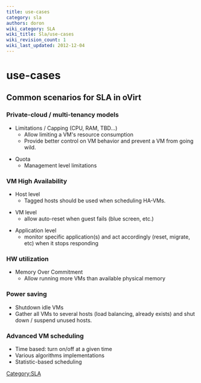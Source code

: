 ```yaml
---
title: use-cases
category: sla
authors: doron
wiki_category: SLA
wiki_title: Sla/use-cases
wiki_revision_count: 1
wiki_last_updated: 2012-12-04
---
```


# use-cases

## Common scenarios for SLA in oVirt

### Private-cloud / multi-tenancy models

*   Limitations / Capping (CPU, RAM, TBD...)
    -   Allow limiting a VM's resource consumption
    -   Provide better control on VM behavior and prevent a VM from going wild.

<!-- -->

*   Quota
    -   Management level limitations

### VM High Availability

*   Host level
    -   Tagged hosts should be used when scheduling HA-VMs.

<!-- -->

*   VM level
    -   allow auto-reset when guest fails (blue screen, etc.)

<!-- -->

*   Application level
    -   monitor specific application(s) and act accordingly (reset, migrate, etc) when it stops responding

### HW utilization

*   Memory Over Commitment
    -   Allow running more VMs than available physical memory

### Power saving

*   Shutdown idle VMs
*   Gather all VMs to several hosts (load balancing, already exists) and shut down / suspend unused hosts.

### Advanced VM scheduling

*   Time based: turn on/off at a given time
*   Various algorithms implementations
*   Statistic-based scheduling

<Category:SLA>
